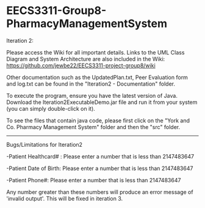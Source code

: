 # EECS3311-Group8-PharmacyManagementSystem
Iteration 2:

Please access the Wiki for all important details. Links to the UML Class Diagram and System Architecture are also included in the Wiki: https://github.com/jewbe22/EECS3311-project-group8/wiki

Other documentation such as the UpdatedPlan.txt, Peer Evaluation form and log.txt can be found in the "Iteration2 - Documentation" folder.

To execute the program, ensure you have the latest version of Java. Download the Iteration2ExecutableDemo.jar file and run it from your system (you can simply double-click on it).

To see the files that contain java code, please first click on the "York and Co. Pharmacy Management System" folder and then the "src" folder.

-------------------------------------------------------------------------------------------
Bugs/Limitations for Iteration2

-Patient Healthcard# : Please enter a number that is less than 2147483647

-Patient Date of Birth: Please enter a number that is less than 2147483647

-Patient Phone#: Please enter a number that is less than 2147483647

Any number greater than these numbers will produce an error message of 'invalid output'. This will be fixed in iteration 3.
